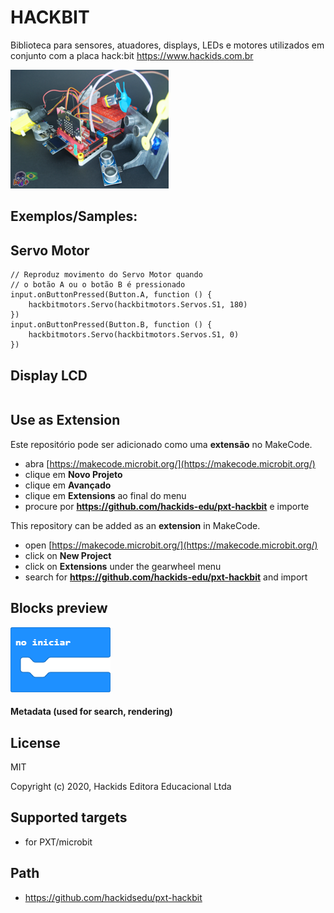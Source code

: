 # HACKBIT
Biblioteca para sensores, atuadores, displays, LEDs e motores utilizados em conjunto com a placa hack:bit
https://www.hackids.com.br

![](icon.png)  

## Exemplos/Samples:

## Servo Motor
```blocks
// Reproduz movimento do Servo Motor quando 
// o botão A ou o botão B é pressionado
input.onButtonPressed(Button.A, function () {
    hackbitmotors.Servo(hackbitmotors.Servos.S1, 180)
})
input.onButtonPressed(Button.B, function () {
    hackbitmotors.Servo(hackbitmotors.Servos.S1, 0)
})
```

## Display LCD
```blocks

```
## Use as Extension

Este repositório pode ser adicionado como uma **extensão** no MakeCode.
* abra [https://makecode.microbit.org/](https://makecode.microbit.org/)
* clique em **Novo Projeto**
* clique em **Avançado** 
* clique em **Extensions** ao final do menu
* procure por **https://github.com/hackids-edu/pxt-hackbit** e importe

This repository can be added as an **extension** in MakeCode.
* open [https://makecode.microbit.org/](https://makecode.microbit.org/)
* click on **New Project**
* click on **Extensions** under the gearwheel menu
* search for **https://github.com/hackids-edu/pxt-hackbit** and import


## Blocks preview

![A rendered view of the blocks](https://github.com/hackids-edu/pxt-hackbit/raw/master/.github/makecode/blocks.png)

#### Metadata (used for search, rendering)

## License

MIT

Copyright (c) 2020, Hackids Editora Educacional Ltda

## Supported targets

* for PXT/microbit

## Path
* https://github.com/hackidsedu/pxt-hackbit
